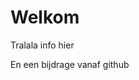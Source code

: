 <!-- TITLE: Home -->
<!-- SUBTITLE: A quick summary of Home -->

# Welkom
Tralala info hier

En een bijdrage vanaf github

